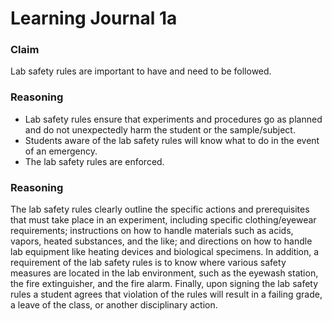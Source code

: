 # Learning Journal 1a

### Claim

Lab safety rules are important to have and need to be followed.

### Reasoning

 - Lab safety rules ensure that experiments and procedures go as planned and do not unexpectedly harm the student or the sample/subject.
 - Students aware of the lab safety rules will know what to do in the event of an emergency.
 - The lab safety rules are enforced.

### Reasoning

The lab safety rules clearly outline the specific actions and prerequisites that must take place in an experiment, including specific clothing/eyewear requirements; instructions on how to handle materials such as acids, vapors, heated substances, and the like; and directions on how to handle lab equipment like heating devices and biological specimens. In addition, a requirement of the lab safety rules is to know where various safety measures are located in the lab environment, such as the eyewash station, the fire extinguisher, and the fire alarm. Finally, upon signing the lab safety rules a student agrees that violation of the rules will result in a failing grade, a leave of the class, or another disciplinary action.